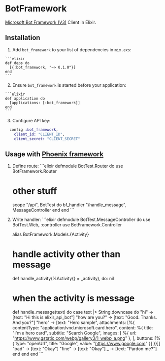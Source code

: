 # BotFramework

[Microsoft Bot Framework (V3)](https://dev.botframework.com/) Client in Elixir.

## Installation

  1. Add `bot_framework` to your list of dependencies in `mix.exs`:

    ```elixir
    def deps do
      [{:bot_framework, "~> 0.1.0"}]
    end
    ```

  2. Ensure `bot_framework` is started before your application:

    ```elixir
    def application do
      [applications: [:bot_framework]]
    end
    ```

  3. Configure API key:

  ```elixir
    config :bot_framework,
      client_id: "CLIENT_ID",
      client_secret: "CLIENT_SECRET"
  ```

## Usage with [Phoenix framework](https://github.com/phoenixframework/phoenix)

  1. Define route:
    ```elixir
      defmodule BotTest.Router do
        use BotFramework.Router

        # other stuff
        scope "/api", BotTest do
          bf_handler "/handle_message", MessageController
        end
      end
    ```

  2. Write handler:
    ```elixir
      defmodule BotTest.MessageController do
        use BotTest.Web, :controller
        use BotFramework.Controller

        alias BotFramework.Models.{Activity}

        # handle activity other than message
        def handle_activity(%Activity{} = _activity), do: nil

        # when the activity is message
        def handle_message(text) do
          case text |> String.downcase do
            "hi" -> [text: "Hi this is elixir_api_bot"]
            "how are you?" -> [text: "Good. Thanks. And you?"]
            "hero" ->
              [text: "Hero sample", attachments: [%{
                 contentType: "application/vnd.microsoft.card.hero",
                 content: %{
                   title: "I'm a hero card",
                   subtitle: "Search Google",
                   images: [
                     %{ url: "https://www.gstatic.com/webp/gallery3/1_webp_a.png" },
                   ],
                   buttons: [%{
                     type: "openUrl",
                     title: "Google",
                     value: "https://www.google.com"
                   }]
               }}]]
            "bad" -> [text: "Okay"]
            "fine" -> [text: "Okay"]
            _ -> [text: "Pardon me?"]
          end
        end
      end
    ```

